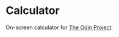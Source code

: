 # Calculator
On-screen calculator for [The Odin Project](https://www.theodinproject.com/lessons/foundations-calculator "The Odin Project").
